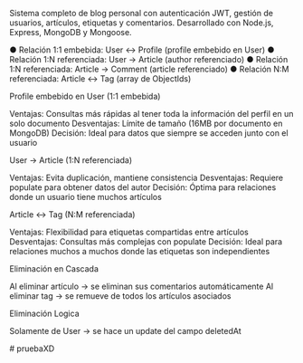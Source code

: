 Sistema completo de blog personal con autenticación JWT, gestión de usuarios, artículos, etiquetas y comentarios. Desarrollado con Node.js, Express, MongoDB y Mongoose.

● Relación 1:1 embebida: User ↔ Profile (profile embebido en User)
● Relación 1:N referenciada: User → Article (author referenciado)
● Relación 1:N referenciada: Article → Comment (article referenciado)
● Relación N:M referenciada: Article ↔ Tag (array de ObjectIds)

Profile embebido en User (1:1 embebida)

Ventajas: Consultas más rápidas al tener toda la información del perfil en un solo documento
Desventajas: Límite de tamaño (16MB por documento en MongoDB)
Decisión: Ideal para datos que siempre se acceden junto con el usuario

User → Article (1:N referenciada)

Ventajas: Evita duplicación, mantiene consistencia
Desventajas: Requiere populate para obtener datos del autor
Decisión: Óptima para relaciones donde un usuario tiene muchos artículos

Article ↔ Tag (N:M referenciada)

Ventajas: Flexibilidad para etiquetas compartidas entre artículos
Desventajas: Consultas más complejas con populate
Decisión: Ideal para relaciones muchos a muchos donde las etiquetas son independientes

Eliminación en Cascada

Al eliminar artículo → se eliminan sus comentarios automáticamente
Al eliminar tag → se remueve de todos los artículos asociados

Eliminación Logica 

Solamente de User → se hace un update del campo deletedAt

#   p r u e b a X D  
 